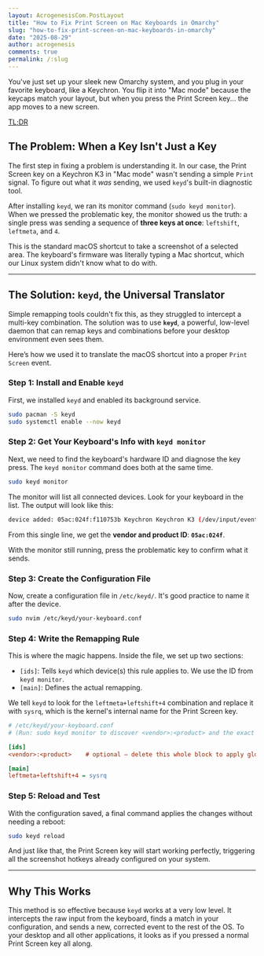 ```yaml
---
layout: AcrogenesisCom.PostLayout
title: "How to Fix Print Screen on Mac Keyboards in Omarchy"
slug: "how-to-fix-print-screen-on-mac-keyboards-in-omarchy"
date: "2025-08-29"
author: acrogenesis
comments: true
permalink: /:slug
---
```


You've just set up your sleek new Omarchy system, and you plug in your favorite keyboard, like a Keychron. You flip it into "Mac mode" because the keycaps match your layout, but when you press the Print Screen key... the app moves to a new screen.

[TL;DR](#step-4-write-the-remapping-rule)

## The Problem: When a Key Isn't Just a Key

The first step in fixing a problem is understanding it. In our case, the Print Screen key on a Keychron K3 in "Mac mode" wasn't sending a simple `Print` signal. To figure out what it *was* sending, we used `keyd`'s built-in diagnostic tool.

After installing `keyd`, we ran its monitor command (`sudo keyd monitor`). When we pressed the problematic key, the monitor showed us the truth: a single press was sending a sequence of **three keys at once**: `leftshift`, `leftmeta`, and `4`.

This is the standard macOS shortcut to take a screenshot of a selected area. The keyboard's firmware was literally typing a Mac shortcut, which our Linux system didn't know what to do with.

-----

## The Solution: `keyd`, the Universal Translator

Simple remapping tools couldn't fix this, as they struggled to intercept a multi-key combination. The solution was to use **`keyd`**, a powerful, low-level daemon that can remap keys and combinations before your desktop environment even sees them.

Here’s how we used it to translate the macOS shortcut into a proper `Print Screen` event.

### Step 1: Install and Enable `keyd`

First, we installed `keyd` and enabled its background service.

```bash
sudo pacman -S keyd
sudo systemctl enable --now keyd
```

### Step 2: Get Your Keyboard's Info with `keyd monitor`

Next, we need to find the keyboard's hardware ID and diagnose the key press. The `keyd monitor` command does both at the same time.

```bash
sudo keyd monitor
```

The monitor will list all connected devices. Look for your keyboard in the list. The output will look like this:

```bash
device added: 05ac:024f:f110753b Keychron Keychron K3 (/dev/input/event4)
```

From this single line, we get the **vendor and product ID**: **`05ac:024f`**.

With the monitor still running, press the problematic key to confirm what it sends.

### Step 3: Create the Configuration File

Now, create a configuration file in `/etc/keyd/`. It's good practice to name it after the device.

```bash
sudo nvim /etc/keyd/your-keyboard.conf
```

### Step 4: Write the Remapping Rule

This is where the magic happens. Inside the file, we set up two sections:

* `[ids]`: Tells `keyd` which device(s) this rule applies to. We use the ID from `keyd monitor`.
* `[main]`: Defines the actual remapping.

We tell `keyd` to look for the `leftmeta+leftshift+4` combination and replace it with `sysrq`, which is the kernel's internal name for the Print Screen key.

```ini
# /etc/keyd/your-keyboard.conf
# (Run: sudo keyd monitor to discover <vendor>:<product> and the exact combo)

[ids]
<vendor>:<product>    # optional – delete this whole block to apply globally

[main]
leftmeta+leftshift+4 = sysrq
```

### Step 5: Reload and Test

With the configuration saved, a final command applies the changes without needing a reboot:

```bash
sudo keyd reload
```

And just like that, the Print Screen key will start working perfectly, triggering all the screenshot hotkeys already configured on your system.

-----

## Why This Works

This method is so effective because `keyd` works at a very low level. It intercepts the raw input from the keyboard, finds a match in your configuration, and sends a new, corrected event to the rest of the OS. To your desktop and all other applications, it looks as if you pressed a normal Print Screen key all along.
